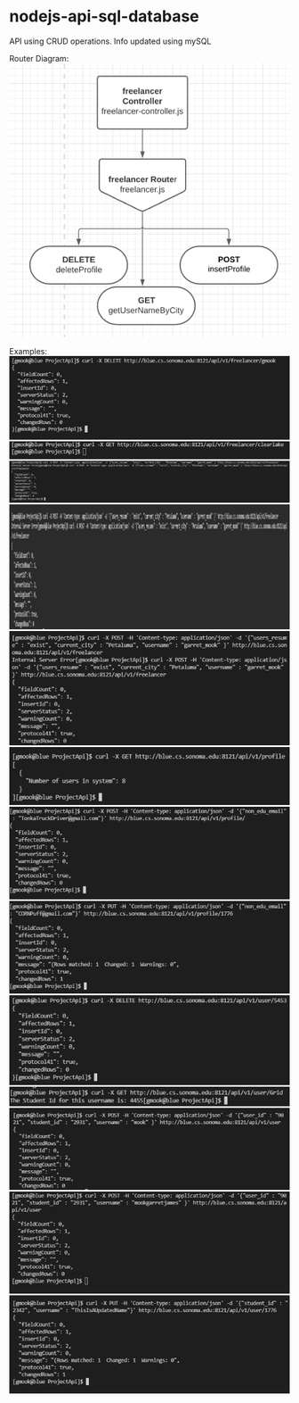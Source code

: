 # nodejs-api-sql-database
API using CRUD operations. Info updated using mySQL

Router Diagram:<br />
![ImageForReadme](/imagesForReadme/FreelancerROuter.PNG)

Examples:<br />
![ImageForReadme](/imagesForReadme/freelancer_delete_curl.PNG)
![ImageForReadme](/imagesForReadme/freelancer_get_curl.PNG)
![ImageForReadme](/imagesForReadme/freelancer_post_curl.PNG)
![ImageForReadme](/imagesForReadme/freelancer_post_curl_2.png)
![ImageForReadme](/imagesForReadme/freelancer_post_curl_good.PNG)
![ImageForReadme](/imagesForReadme/profile_GET_curl(VIEW).PNG)
![ImageForReadme](/imagesForReadme/profile_POST_curl.PNG)
![ImageForReadme](/imagesForReadme/profile_PUT_curl.PNG)
![ImageForReadme](/imagesForReadme/user_delete_curl.PNG)
![ImageForReadme](/imagesForReadme/user_get_curl.PNG)
![ImageForReadme](/imagesForReadme/user_post_a.PNG)
![ImageForReadme](/imagesForReadme/user_post_curl_final.PNG)
![ImageForReadme](/imagesForReadme/user_PUT_curl.PNG)
